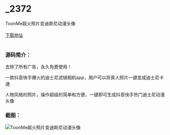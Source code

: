 # _2372
ToonMe超火照片变迪斯尼动漫头像
<br/></br>
[下载地址](https://www.uuid2.com/2372.html "下载地址")
<br/></br>
<h3>源码简介：</h3>
<p>去除了所有广告，永久免费使用！<p>
<p>一款抖音快手爆火的迪士尼滤镜相机app，用户可以将真人照片一键变成迪士尼卡通<p>
<p>人物风格的照片，操作超级的简单和方便，一键即可生成抖音快手热门迪士尼动漫头像<p>
<h3>截图：</h3>
<img src="https://www.uuid2.com/wp-content/uploads/img/202105/6fa041b173.jpg" alt="ToonMe超火照片变迪斯尼动漫头像">
